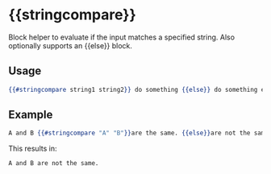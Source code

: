 # {{stringcompare}}

Block helper to evaluate if the input matches a specified string. Also optionally supports an {{else}} block.

## Usage

```handlebars
{{#stringcompare string1 string2}} do something {{else}} do something else {{/stringcompare}}
```

## Example

```handlebars
A and B {{#stringcompare "A" "B"}}are the same. {{else}}are not the same. {{/stringcompare}}
```

This results in:

```text
A and B are not the same.
```
